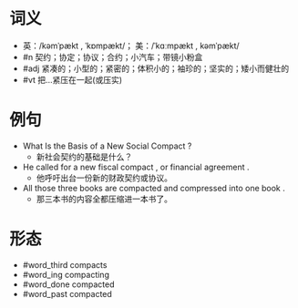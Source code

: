 # 词义
- 英：/kəmˈpækt , ˈkɒmpækt/； 美：/ˈkɑːmpækt , kəmˈpækt/
- #n 契约；协定；协议；合约；小汽车；带镜小粉盒
- #adj 紧凑的；小型的；紧密的；体积小的；袖珍的；坚实的；矮小而健壮的
- #vt 把…紧压在一起(或压实)
# 例句
- What Is the Basis of a New Social Compact ?
	- 新社会契约的基础是什么？
- He called for a new fiscal compact , or financial agreement .
	- 他呼吁出台一份新的财政契约或协议。
- All those three books are compacted and compressed into one book .
	- 那三本书的内容全都压缩进一本书了。
# 形态
- #word_third compacts
- #word_ing compacting
- #word_done compacted
- #word_past compacted
